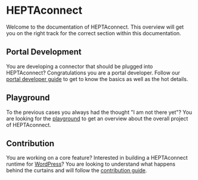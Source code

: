 # HEPTAconnect

Welcome to the documentation of HEPTAconnect.
This overview will get you on the right track for the correct section within this documentation.


## Portal Development

You are developing a connector that should be plugged into HEPTAconnect?
Congratulations you are a portal developer.
Follow our [portal developer guide](./guides/portal-developer/index.md) to get to know the basics as well as the hot details.

<!-- TODO Add integrator guide -->

<!-- TODO Add administrator guide -->


## Playground

To the previous cases you always had the thought "I am not there yet"?
You are looking for the [playground](./playground/index.md) to get an overview about the overall project of HEPTAconnect.


## Contribution

You are working on a core feature?
Interested in building a HEPTAconnect runtime for [WordPress](https://wordpress.com/)?
You are looking to understand what happens behind the curtains and will follow the [contribution guide](./contributor/index.md).

<!-- TODO Improve landing page -->
